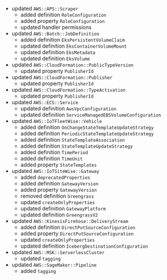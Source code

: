 - updated `AWS::APS::Scraper`
  - added definition `RoleConfiguration`
  - added property `RoleConfiguration`
  - updated handler permissions
- updated `AWS::Batch::JobDefinition`
  - added definition `EksPersistentVolumeClaim`
  - updated definition `EksContainerVolumeMount`
  - updated definition `EksMetadata`
  - updated definition `EksVolume`
- updated `AWS::CloudFormation::PublicTypeVersion`
  - updated property `PublisherId`
- updated `AWS::CloudFormation::Publisher`
  - updated property `PublisherId`
- updated `AWS::CloudFormation::TypeActivation`
  - updated property `PublisherId`
- updated `AWS::ECS::Service`
  - updated definition `AwsVpcConfiguration`
  - updated definition `ServiceManagedEBSVolumeConfiguration`
- updated `AWS::IoTFleetWise::Vehicle`
  - added definition `OnChangeStateTemplateUpdateStrategy`
  - added definition `PeriodicStateTemplateUpdateStrategy`
  - added definition `StateTemplateAssociation`
  - added definition `StateTemplateUpdateStrategy`
  - added definition `TimePeriod`
  - added definition `TimeUnit`
  - added property `StateTemplates`
- updated `AWS::IoTSiteWise::Gateway`
  - added `deprecatedProperties`
  - added definition `GatewayVersion`
  - added property `GatewayVersion`
  - removed definition `Greengrass`
  - updated `createOnlyProperties`
  - updated definition `GatewayPlatform`
  - updated definition `GreengrassV2`
- updated `AWS::KinesisFirehose::DeliveryStream`
  - added definition `DirectPutSourceConfiguration`
  - added property `DirectPutSourceConfiguration`
  - updated `createOnlyProperties`
  - updated definition `IcebergDestinationConfiguration`
- updated `AWS::MSK::ServerlessCluster`
  - updated `tagging`
- updated `AWS::SageMaker::Pipeline`
  - added `tagging`

